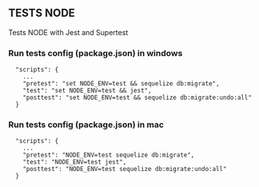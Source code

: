 ## TESTS NODE

Tests NODE with Jest and Supertest

### Run tests config (package.json) in windows

```
  "scripts": {
    ...
    "pretest": "set NODE_ENV=test && sequelize db:migrate",
    "test": "set NODE_ENV=test && jest",
    "posttest": "set NODE_ENV=test && sequelize db:migrate:undo:all"
  }
```

### Run tests config (package.json) in mac

```
  "scripts": {
    ...
    "pretest": "NODE_ENV=test sequelize db:migrate",
    "test": "NODE_ENV=test jest",
    "posttest": "NODE_ENV=test sequelize db:migrate:undo:all"
  }
```
